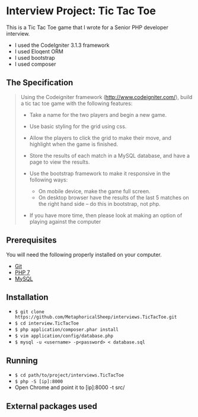 # Interview Project: Tic Tac Toe

This is a Tic Tac Toe game that I wrote for a Senior PHP developer interview.

* I used the CodeIgniter 3.1.3 framework
* I used Eloqent ORM
* I used bootstrap
* I used composer


## The Specification

> Using the Codeigniter framework (http://www.codeigniter.com/), build a tic tac toe game with the following features:
> * Take a name for the two players and begin a new game.
> * Use basic styling for the grid using css.
> * Allow the players to click the grid to make their move, and highlight when the game is finished.
> * Store the results of each match in a MySQL database, and have a page to view the results.
> * Use the bootstrap framework to make it responsive in the following ways:
>   * On mobile device, make the game full screen.
>   * On desktop browser have the results of the last 5 matches on the right hand side – do this in bootstrap, not php.
>
> * If you have more time, then please look at making an option of playing against the computer


## Prerequisites

You will need the following properly installed on your computer.

* [Git](http://git-scm.com/)
* [PHP 7](http://php.net/downloads.php)
* [MySQL](http://dev.mysql.com/downloads/)


## Installation

* `$ git clone https://github.com/MetaphoricalSheep/interviews.TicTacToe.git`
* `$ cd interview.TicTacToe`
* `$ php application/composer.phar install`
* `$ vim application/config/database.php`
* `$ mysql -u <username> -p<password> < database.sql`


## Running

* `$ cd path/to/project/interviews.TicTacToe`
* `$ php -S [ip]:8000`
* Open Chrome and point it to [ip]:8000 -t src/


## External packages used
